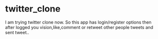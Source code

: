 # twitter_clone
I am trying twitter clone now. So this app has login/register options 
then after logged you vision,like,comment or retweet other people tweets and sent tweet..
